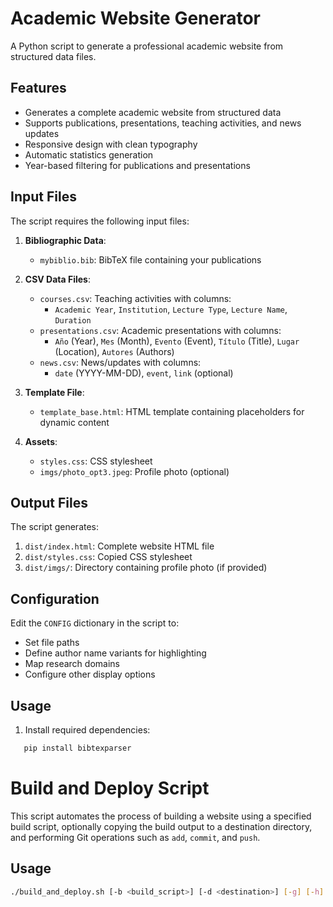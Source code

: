 # Academic Website Generator

A Python script to generate a professional academic website from structured data files.

## Features

- Generates a complete academic website from structured data
- Supports publications, presentations, teaching activities, and news updates
- Responsive design with clean typography
- Automatic statistics generation
- Year-based filtering for publications and presentations

## Input Files

The script requires the following input files:

1. **Bibliographic Data**:
   - `mybiblio.bib`: BibTeX file containing your publications

2. **CSV Data Files**:
   - `courses.csv`: Teaching activities with columns:
     - `Academic Year`, `Institution`, `Lecture Type`, `Lecture Name`, `Duration`
   - `presentations.csv`: Academic presentations with columns:
     - `Año` (Year), `Mes` (Month), `Evento` (Event), `Título` (Title), `Lugar` (Location), `Autores` (Authors)
   - `news.csv`: News/updates with columns:
     - `date` (YYYY-MM-DD), `event`, `link` (optional)

3. **Template File**:
   - `template_base.html`: HTML template containing placeholders for dynamic content

4. **Assets**:
   - `styles.css`: CSS stylesheet
   - `imgs/photo_opt3.jpeg`: Profile photo (optional)

## Output Files

The script generates:

1. `dist/index.html`: Complete website HTML file
2. `dist/styles.css`: Copied CSS stylesheet
3. `dist/imgs/`: Directory containing profile photo (if provided)

## Configuration

Edit the `CONFIG` dictionary in the script to:

- Set file paths
- Define author name variants for highlighting
- Map research domains
- Configure other display options

## Usage

1. Install required dependencies:

```bash
   pip install bibtexparser
```

# Build and Deploy Script

This script automates the process of building a website using a specified build script, optionally copying the build output to a destination directory, and performing Git operations such as `add`, `commit`, and `push`.

## Usage

```bash
./build_and_deploy.sh [-b <build_script>] [-d <destination>] [-g] [-h]
```
